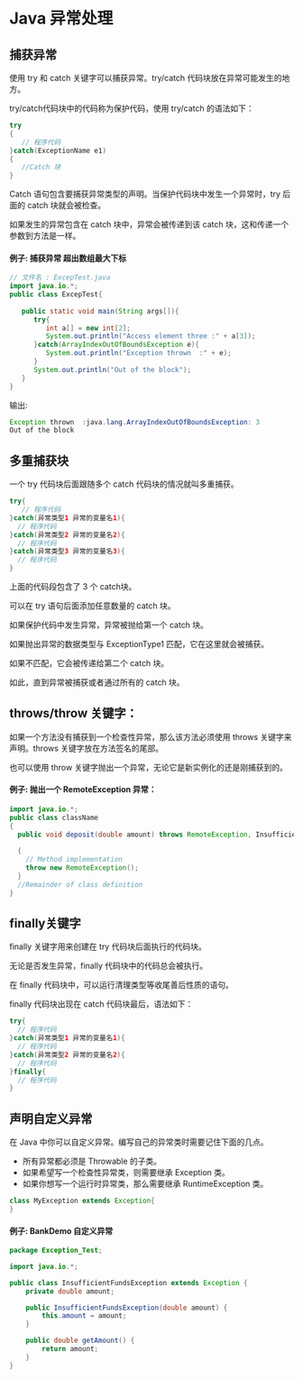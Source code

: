 # Java 异常处理

## 捕获异常

使用 try 和 catch 关键字可以捕获异常。try/catch 代码块放在异常可能发生的地方。

try/catch代码块中的代码称为保护代码，使用 try/catch 的语法如下：

```java
try
{
   // 程序代码
}catch(ExceptionName e1)
{
   //Catch 块
}
```

Catch 语句包含要捕获异常类型的声明。当保护代码块中发生一个异常时，try 后面的 catch 块就会被检查。

如果发生的异常包含在 catch 块中，异常会被传递到该 catch 块，这和传递一个参数到方法是一样。

#### 例子: 捕获异常 超出数组最大下标

```java
// 文件名 : ExcepTest.java
import java.io.*;
public class ExcepTest{
 
   public static void main(String args[]){
      try{
         int a[] = new int[2];
         System.out.println("Access element three :" + a[3]);
      }catch(ArrayIndexOutOfBoundsException e){
         System.out.println("Exception thrown  :" + e);
      }
      System.out.println("Out of the block");
   }
}
```

输出:

```java
Exception thrown  :java.lang.ArrayIndexOutOfBoundsException: 3
Out of the block
```

## 多重捕获块

一个 try 代码块后面跟随多个 catch 代码块的情况就叫多重捕获。

```java
try{
   // 程序代码
}catch(异常类型1 异常的变量名1){
  // 程序代码
}catch(异常类型2 异常的变量名2){
  // 程序代码
}catch(异常类型3 异常的变量名3){
  // 程序代码
}
```

上面的代码段包含了 3 个 catch块。

可以在 try 语句后面添加任意数量的 catch 块。

如果保护代码中发生异常，异常被抛给第一个 catch 块。

如果抛出异常的数据类型与 ExceptionType1 匹配，它在这里就会被捕获。

如果不匹配，它会被传递给第二个 catch 块。

如此，直到异常被捕获或者通过所有的 catch 块。

## throws/throw 关键字：

如果一个方法没有捕获到一个检查性异常，那么该方法必须使用 throws 关键字来声明。throws 关键字放在方法签名的尾部。

也可以使用 throw 关键字抛出一个异常，无论它是新实例化的还是刚捕获到的。

#### 例子: 抛出一个 RemoteException 异常：

```java
import java.io.*;
public class className
{
  public void deposit(double amount) throws RemoteException, InsufficientFundsException
    
  {
    // Method implementation
    throw new RemoteException();
  }
  //Remainder of class definition
}
```

## finally关键字

finally 关键字用来创建在 try 代码块后面执行的代码块。

无论是否发生异常，finally 代码块中的代码总会被执行。

在 finally 代码块中，可以运行清理类型等收尾善后性质的语句。

finally 代码块出现在 catch 代码块最后，语法如下：

```java
try{
  // 程序代码
}catch(异常类型1 异常的变量名1){
  // 程序代码
}catch(异常类型2 异常的变量名2){
  // 程序代码
}finally{
  // 程序代码
}
```

## 声明自定义异常

在 Java 中你可以自定义异常。编写自己的异常类时需要记住下面的几点。

- 所有异常都必须是 Throwable 的子类。
- 如果希望写一个检查性异常类，则需要继承 Exception 类。
- 如果你想写一个运行时异常类，那么需要继承 RuntimeException 类。

```java
class MyException extends Exception{
}
```

#### 例子: BankDemo 自定义异常

```java
package Exception_Test;

import java.io.*;

public class InsufficientFundsException extends Exception {
    private double amount;

    public InsufficientFundsException(double amount) {
        this.amount = amount;
    }

    public double getAmount() {
        return amount;
    }
}

```

